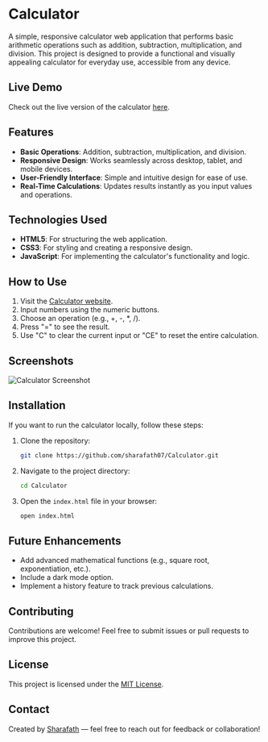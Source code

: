 # Calculator

A simple, responsive calculator web application that performs basic arithmetic operations such as addition, subtraction, multiplication, and division. This project is designed to provide a functional and visually appealing calculator for everyday use, accessible from any device.

## Live Demo

Check out the live version of the calculator [here](https://sharafath07.github.io/Calculator/).

## Features

- **Basic Operations**: Addition, subtraction, multiplication, and division.
- **Responsive Design**: Works seamlessly across desktop, tablet, and mobile devices.
- **User-Friendly Interface**: Simple and intuitive design for ease of use.
- **Real-Time Calculations**: Updates results instantly as you input values and operations.

## Technologies Used

- **HTML5**: For structuring the web application.
- **CSS3**: For styling and creating a responsive design.
- **JavaScript**: For implementing the calculator's functionality and logic.

## How to Use

1. Visit the [Calculator website](https://sharafath07.github.io/Calculator/).
2. Input numbers using the numeric buttons.
3. Choose an operation (e.g., +, -, *, /).
4. Press "=" to see the result.
5. Use "C" to clear the current input or "CE" to reset the entire calculation.

## Screenshots

![Calculator Screenshot](https://via.placeholder.com/800x400.png?text=Calculator+App+Screenshot)

## Installation

If you want to run the calculator locally, follow these steps:

1. Clone the repository:
   ```bash
   git clone https://github.com/sharafath07/Calculator.git
   ```
2. Navigate to the project directory:
   ```bash
   cd Calculator
   ```
3. Open the `index.html` file in your browser:
   ```bash
   open index.html
   ```

## Future Enhancements

- Add advanced mathematical functions (e.g., square root, exponentiation, etc.).
- Include a dark mode option.
- Implement a history feature to track previous calculations.

## Contributing

Contributions are welcome! Feel free to submit issues or pull requests to improve this project.

## License

This project is licensed under the [MIT License](LICENSE).

## Contact

Created by [Sharafath](https://github.com/sharafath07) — feel free to reach out for feedback or collaboration!

